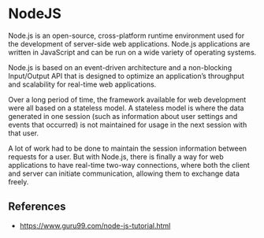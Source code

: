 # NodeJS

Node.js is an open-source, cross-platform runtime environment used for the development of server-side web applications. Node.js applications are written in JavaScript and can be run on a wide variety of operating systems.

Node.js is based on an event-driven architecture and a non-blocking Input/Output API that is designed to optimize an application’s throughput and scalability for real-time web applications.

Over a long period of time, the framework available for web development were all based on a stateless model. A stateless model is where the data generated in one session (such as information about user settings and events that occurred) is not maintained for usage in the next session with that user.

A lot of work had to be done to maintain the session information between requests for a user. But with Node.js, there is finally a way for web applications to have real-time two-way connections, where both the client and server can initiate communication, allowing them to exchange data freely.

## References

- https://www.guru99.com/node-js-tutorial.html
